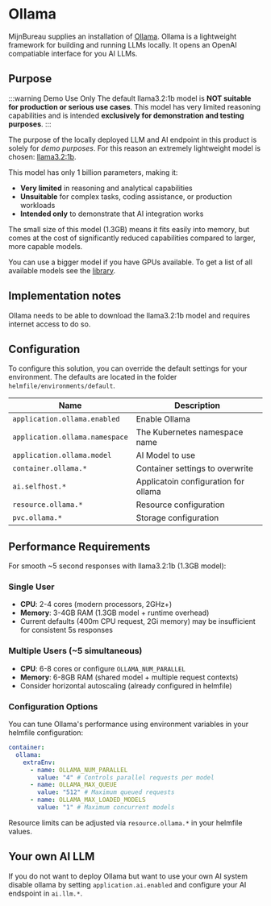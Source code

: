 # Ollama

MijnBureau supplies an installation of [Ollama](https://ollama.com/). Ollama is a lightweight
framework for building and running LLMs locally. It opens an OpenAI compatiable interface for you AI LLMs.

## Purpose

:::warning Demo Use Only
The default llama3.2:1b model is **NOT suitable for production or serious use cases**. This model has very limited reasoning capabilities and is intended **exclusively for demonstration and testing purposes**.
:::

The purpose of the locally deployed LLM and AI endpoint in this product is solely for
_demo purposes_. For this reason an extremely lightweight model is chosen: [llama3.2:1b](https://ollama.com/library/llama3.2:1b).

This model has only 1 billion parameters, making it:

- **Very limited** in reasoning and analytical capabilities
- **Unsuitable** for complex tasks, coding assistance, or production workloads
- **Intended only** to demonstrate that AI integration works

The small size of this model (1.3GB) means it fits easily into memory, but comes at the cost of significantly reduced capabilities compared to larger, more capable models.

You can use a bigger model if you have GPUs available. To get a list of all available models see the [library](https://ollama.com/library).

## Implementation notes

Ollama needs to be able to download the llama3.2:1b model and requires internet access to do so.

## Configuration

To configure this solution, you can override the default settings for your environment. The defaults are
located in the folder `helmfile/environments/default`.

| Name                           | Description                          |
| ------------------------------ | ------------------------------------ |
| `application.ollama.enabled`   | Enable Ollama                        |
| `application.ollama.namespace` | The Kubernetes namespace name        |
| `application.ollama.model`     | AI Model to use                      |
| `container.ollama.*`           | Container settings to overwrite      |
| `ai.selfhost.*`                | Applicatoin configuration for ollama |
| `resource.ollama.*`            | Resource configuration               |
| `pvc.ollama.*`                 | Storage configuration                |

## Performance Requirements

For smooth ~5 second responses with llama3.2:1b (1.3GB model):

### Single User

- **CPU**: 2-4 cores (modern processors, 2GHz+)
- **Memory**: 3-4GB RAM (1.3GB model + runtime overhead)
- Current defaults (400m CPU request, 2Gi memory) may be insufficient for consistent 5s responses

### Multiple Users (~5 simultaneous)

- **CPU**: 6-8 cores or configure `OLLAMA_NUM_PARALLEL`
- **Memory**: 6-8GB RAM (shared model + multiple request contexts)
- Consider horizontal autoscaling (already configured in helmfile)

### Configuration Options

You can tune Ollama's performance using environment variables in your helmfile configuration:

```yaml
container:
  ollama:
    extraEnv:
      - name: OLLAMA_NUM_PARALLEL
        value: "4" # Controls parallel requests per model
      - name: OLLAMA_MAX_QUEUE
        value: "512" # Maximum queued requests
      - name: OLLAMA_MAX_LOADED_MODELS
        value: "1" # Maximum concurrent models
```

Resource limits can be adjusted via `resource.ollama.*` in your helmfile values.

## Your own AI LLM

If you do not want to deploy Ollama but want to use your own AI system disable ollama by setting `application.ai.enabled` and configure your AI endspoint in `ai.llm.*`.
